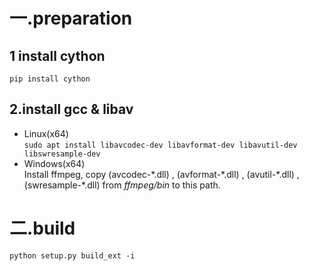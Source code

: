 # 一.preparation

## 1 install cython
`pip install cython`
## 2.install gcc & libav
- Linux(x64)  
    `sudo apt install libavcodec-dev libavformat-dev libavutil-dev libswresample-dev`
- Windows(x64)  
    Install ffmpeg, copy (avcodec-\*.dll) , (avformat-\*.dll) , (avutil-\*.dll) , (swresample-\*.dll) from *ffmpeg/bin* to this path.
# 二.build
    python setup.py build_ext -i 
